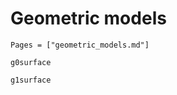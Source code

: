 # Geometric models 
```@index
Pages = ["geometric_models.md"]
```

```@docs 
g0surface
```

```@docs 
g1surface
```





